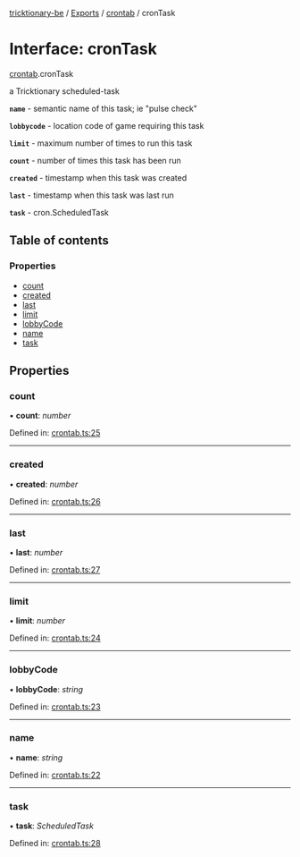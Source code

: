 [tricktionary-be](../README.md) / [Exports](../modules.md) / [crontab](../modules/crontab.md) / cronTask

# Interface: cronTask

[crontab](../modules/crontab.md).cronTask

a Tricktionary scheduled-task

**`name`** - semantic name of this task; ie "pulse check"

**`lobbycode`** - location code of game requiring this task

**`limit`** - maximum number of times to run this task

**`count`** - number of times this task has been run

**`created`** - timestamp when this task was created

**`last`** - timestamp when this task was last run

**`task`** - cron.ScheduledTask

## Table of contents

### Properties

- [count](crontab.crontask.md#count)
- [created](crontab.crontask.md#created)
- [last](crontab.crontask.md#last)
- [limit](crontab.crontask.md#limit)
- [lobbyCode](crontab.crontask.md#lobbycode)
- [name](crontab.crontask.md#name)
- [task](crontab.crontask.md#task)

## Properties

### count

• **count**: *number*

Defined in: [crontab.ts:25](https://github.com/story-squad/tricktionary-be/blob/d40d323/src/sockets/crontab.ts#L25)

___

### created

• **created**: *number*

Defined in: [crontab.ts:26](https://github.com/story-squad/tricktionary-be/blob/d40d323/src/sockets/crontab.ts#L26)

___

### last

• **last**: *number*

Defined in: [crontab.ts:27](https://github.com/story-squad/tricktionary-be/blob/d40d323/src/sockets/crontab.ts#L27)

___

### limit

• **limit**: *number*

Defined in: [crontab.ts:24](https://github.com/story-squad/tricktionary-be/blob/d40d323/src/sockets/crontab.ts#L24)

___

### lobbyCode

• **lobbyCode**: *string*

Defined in: [crontab.ts:23](https://github.com/story-squad/tricktionary-be/blob/d40d323/src/sockets/crontab.ts#L23)

___

### name

• **name**: *string*

Defined in: [crontab.ts:22](https://github.com/story-squad/tricktionary-be/blob/d40d323/src/sockets/crontab.ts#L22)

___

### task

• **task**: *ScheduledTask*

Defined in: [crontab.ts:28](https://github.com/story-squad/tricktionary-be/blob/d40d323/src/sockets/crontab.ts#L28)
